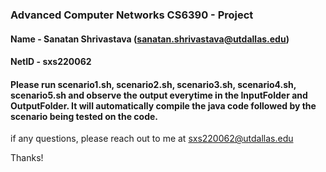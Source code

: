 ### Advanced Computer Networks CS6390 - Project

#### Name - Sanatan Shrivastava (sanatan.shrivastava@utdallas.edu)
#### NetID - sxs220062
#### Please run scenario1.sh, scenario2.sh, scenario3.sh, scenario4.sh, scenario5.sh and observe the output everytime in the InputFolder and OutputFolder. It will automatically compile the java code followed by the scenario being tested on the code.
if any questions, please reach out to me at sxs220062@utdallas.edu

Thanks!
